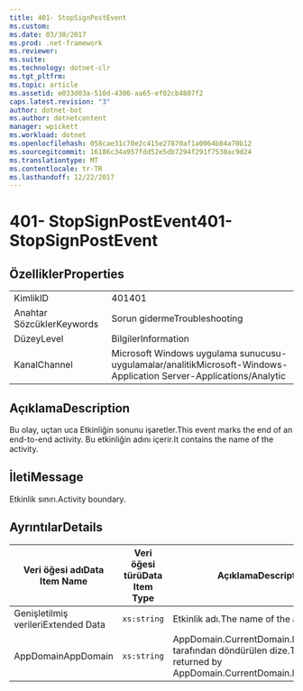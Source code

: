 ```yaml
---
title: 401- StopSignPostEvent
ms.custom: 
ms.date: 03/30/2017
ms.prod: .net-framework
ms.reviewer: 
ms.suite: 
ms.technology: dotnet-clr
ms.tgt_pltfrm: 
ms.topic: article
ms.assetid: e033d03a-510d-4300-aa65-ef02cb4807f2
caps.latest.revision: "3"
author: dotnet-bot
ms.author: dotnetcontent
manager: wpickett
ms.workload: dotnet
ms.openlocfilehash: 058cae31c70e2c415e27870af1a0064b84a70b12
ms.sourcegitcommit: 16186c34a957fdd52e5db7294f291f7530ac9d24
ms.translationtype: MT
ms.contentlocale: tr-TR
ms.lasthandoff: 12/22/2017
---
```

# <a name="401--stopsignpostevent"></a><span data-ttu-id="9c7c6-102">401- StopSignPostEvent</span><span class="sxs-lookup"><span data-stu-id="9c7c6-102">401- StopSignPostEvent</span></span>
## <a name="properties"></a><span data-ttu-id="9c7c6-103">Özellikler</span><span class="sxs-lookup"><span data-stu-id="9c7c6-103">Properties</span></span>  
  
|||  
|-|-|  
|<span data-ttu-id="9c7c6-104">Kimlik</span><span class="sxs-lookup"><span data-stu-id="9c7c6-104">ID</span></span>|<span data-ttu-id="9c7c6-105">401</span><span class="sxs-lookup"><span data-stu-id="9c7c6-105">401</span></span>|  
|<span data-ttu-id="9c7c6-106">Anahtar Sözcükler</span><span class="sxs-lookup"><span data-stu-id="9c7c6-106">Keywords</span></span>|<span data-ttu-id="9c7c6-107">Sorun giderme</span><span class="sxs-lookup"><span data-stu-id="9c7c6-107">Troubleshooting</span></span>|  
|<span data-ttu-id="9c7c6-108">Düzey</span><span class="sxs-lookup"><span data-stu-id="9c7c6-108">Level</span></span>|<span data-ttu-id="9c7c6-109">Bilgiler</span><span class="sxs-lookup"><span data-stu-id="9c7c6-109">Information</span></span>|  
|<span data-ttu-id="9c7c6-110">Kanal</span><span class="sxs-lookup"><span data-stu-id="9c7c6-110">Channel</span></span>|<span data-ttu-id="9c7c6-111">Microsoft Windows uygulama sunucusu-uygulamalar/analitik</span><span class="sxs-lookup"><span data-stu-id="9c7c6-111">Microsoft-Windows-Application Server-Applications/Analytic</span></span>|  
  
## <a name="description"></a><span data-ttu-id="9c7c6-112">Açıklama</span><span class="sxs-lookup"><span data-stu-id="9c7c6-112">Description</span></span>  
 <span data-ttu-id="9c7c6-113">Bu olay, uçtan uca Etkinliğin sonunu işaretler.</span><span class="sxs-lookup"><span data-stu-id="9c7c6-113">This event marks the end of an end-to-end activity.</span></span> <span data-ttu-id="9c7c6-114">Bu etkinliğin adını içerir.</span><span class="sxs-lookup"><span data-stu-id="9c7c6-114">It contains the name of the activity.</span></span>  
  
## <a name="message"></a><span data-ttu-id="9c7c6-115">İleti</span><span class="sxs-lookup"><span data-stu-id="9c7c6-115">Message</span></span>  
 <span data-ttu-id="9c7c6-116">Etkinlik sınırı.</span><span class="sxs-lookup"><span data-stu-id="9c7c6-116">Activity boundary.</span></span>  
  
## <a name="details"></a><span data-ttu-id="9c7c6-117">Ayrıntılar</span><span class="sxs-lookup"><span data-stu-id="9c7c6-117">Details</span></span>  
  
|<span data-ttu-id="9c7c6-118">Veri öğesi adı</span><span class="sxs-lookup"><span data-stu-id="9c7c6-118">Data Item Name</span></span>|<span data-ttu-id="9c7c6-119">Veri öğesi türü</span><span class="sxs-lookup"><span data-stu-id="9c7c6-119">Data Item Type</span></span>|<span data-ttu-id="9c7c6-120">Açıklama</span><span class="sxs-lookup"><span data-stu-id="9c7c6-120">Description</span></span>|  
|--------------------|--------------------|-----------------|  
|<span data-ttu-id="9c7c6-121">Genişletilmiş verileri</span><span class="sxs-lookup"><span data-stu-id="9c7c6-121">Extended Data</span></span>|`xs:string`|<span data-ttu-id="9c7c6-122">Etkinlik adı.</span><span class="sxs-lookup"><span data-stu-id="9c7c6-122">The name of the activity.</span></span>|  
|<span data-ttu-id="9c7c6-123">AppDomain</span><span class="sxs-lookup"><span data-stu-id="9c7c6-123">AppDomain</span></span>|`xs:string`|<span data-ttu-id="9c7c6-124">AppDomain.CurrentDomain.FriendlyName tarafından döndürülen dize.</span><span class="sxs-lookup"><span data-stu-id="9c7c6-124">The string returned by AppDomain.CurrentDomain.FriendlyName.</span></span>|
